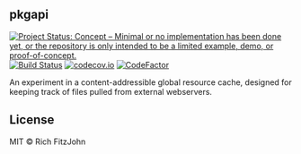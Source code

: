 ## pkgapi

<!-- badges: start -->
[![Project Status: Concept – Minimal or no implementation has been done yet, or the repository is only intended to be a limited example, demo, or proof-of-concept.](https://www.repostatus.org/badges/latest/concept.svg)](https://www.repostatus.org/#concept)
[![Build Status](https://travis-ci.com/reside-ic/fstorr.svg?branch=master)](https://travis-ci.com/reside-ic/fstorr)
[![codecov.io](https://codecov.io/github/reside-ic/fstorr/coverage.svg?branch=master)](https://codecov.io/github/reside-ic/fstorr?branch=master)
[![CodeFactor](https://www.codefactor.io/repository/github/reside-ic/fstorr/badge)](https://www.codefactor.io/repository/github/reside-ic/fstorr)
<!-- badges: end -->

An experiment in a content-addressible global resource cache, designed for keeping track of files pulled from external webservers.

## License

MIT © Rich FitzJohn
